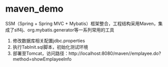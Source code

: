 # maven_demo
SSM（Spring + Spring MVC + Mybatis）框架整合，工程结构采用Maven，集成了slf4j、org.mybatis.generator等一系列常用的工具

1. 修改数据库相关配置jdbc.properties
2. 执行TabInit.sql脚本，初始化测试环境
3. 部署至Tomcat，访问路径：http://localhost:8080/maven//emplayee.do?method=showEmplayeeInfo
